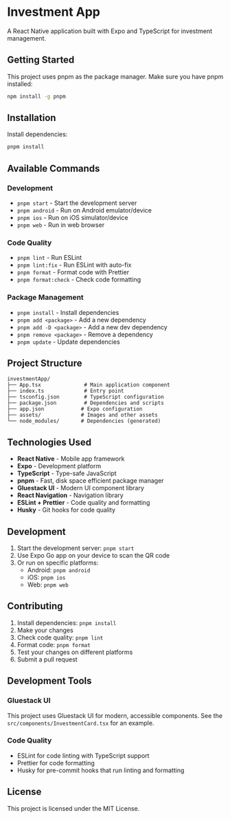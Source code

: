 # Investment App

A React Native application built with Expo and TypeScript for investment management.

## Getting Started

This project uses pnpm as the package manager. Make sure you have pnpm installed:

```bash
npm install -g pnpm
```

## Installation

Install dependencies:

```bash
pnpm install
```

## Available Commands

### Development

- `pnpm start` - Start the development server
- `pnpm android` - Run on Android emulator/device
- `pnpm ios` - Run on iOS simulator/device
- `pnpm web` - Run in web browser

### Code Quality

- `pnpm lint` - Run ESLint
- `pnpm lint:fix` - Run ESLint with auto-fix
- `pnpm format` - Format code with Prettier
- `pnpm format:check` - Check code formatting

### Package Management

- `pnpm install` - Install dependencies
- `pnpm add <package>` - Add a new dependency
- `pnpm add -D <package>` - Add a new dev dependency
- `pnpm remove <package>` - Remove a dependency
- `pnpm update` - Update dependencies

## Project Structure

```
investmentApp/
├── App.tsx              # Main application component
├── index.ts             # Entry point
├── tsconfig.json        # TypeScript configuration
├── package.json         # Dependencies and scripts
├── app.json            # Expo configuration
├── assets/             # Images and other assets
└── node_modules/       # Dependencies (generated)
```

## Technologies Used

- **React Native** - Mobile app framework
- **Expo** - Development platform
- **TypeScript** - Type-safe JavaScript
- **pnpm** - Fast, disk space efficient package manager
- **Gluestack UI** - Modern UI component library
- **React Navigation** - Navigation library
- **ESLint + Prettier** - Code quality and formatting
- **Husky** - Git hooks for code quality

## Development

1. Start the development server: `pnpm start`
2. Use Expo Go app on your device to scan the QR code
3. Or run on specific platforms:
   - Android: `pnpm android`
   - iOS: `pnpm ios`
   - Web: `pnpm web`

## Contributing

1. Install dependencies: `pnpm install`
2. Make your changes
3. Check code quality: `pnpm lint`
4. Format code: `pnpm format`
5. Test your changes on different platforms
6. Submit a pull request

## Development Tools

### Gluestack UI

This project uses Gluestack UI for modern, accessible components. See the `src/components/InvestmentCard.tsx` for an example.

### Code Quality

- ESLint for code linting with TypeScript support
- Prettier for code formatting
- Husky for pre-commit hooks that run linting and formatting

## License

This project is licensed under the MIT License.
